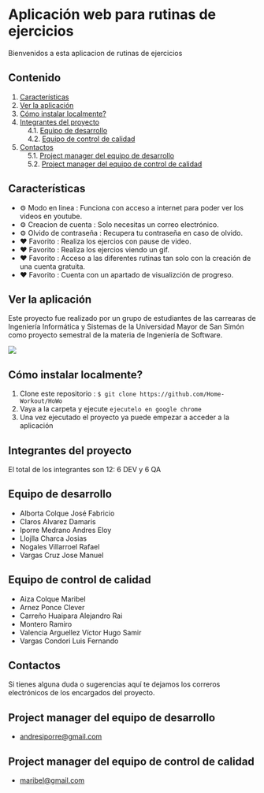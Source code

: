 # Aplicación web para rutinas de ejercicios

Bienvenidos a esta aplicacion de rutinas de ejercicios

## Contenido

1. [Características](#sec1) </br>
2. [Ver la aplicación](#sec2)</br>
3. [Cómo instalar localmente?](#sec3)</br>
4. [Integrantes del proyecto](#sec4)</br>
    4.1. [Equipo de desarrollo](#sec4.1)</br>
    4.2. [Equipo de control de calidad](#sec4.2)</br>
5. [Contactos](#sec5)</br>
    5.1. [Project manager del equipo de desarrollo](#sec5.1)</br>
    5.2. [Project manager del equipo de control de calidad](#sec5.2)</br>

<a name="sec1"></a>
## Características

* ⚙️ Modo en linea : Funciona con acceso a internet para poder ver los videos en youtube.
* ⚙️ Creacion de cuenta : Solo necesitas un correo electrónico.
* ⚙️ Olvido de contraseña : Recupera tu contraseña en caso de olvido.
* ❤️ Favorito : Realiza los ejercios con pause de video.
* ❤️ Favorito : Realiza los ejercios viendo un gif.
* ❤️ Favorito : Acceso a las diferentes rutinas tan solo con la creación de una cuenta gratuita.
* ❤️ Favorito : Cuenta con un apartado de visualizción de progreso.

<a name="sec2"></a>
## Ver la aplicación

Este proyecto fue realizado por un grupo de estudiantes de las carrearas de Ingeniería Informática y Sistemas de la Universidad Mayor de San Simón como proyecto semestral de la materia de Ingeniería de Software.

<a href="https://www.youtube.com/watch?v=L5UxD4xDmMU"><img src="./Howo.jpeg" /></a>

<a name="sec3"></a>
## Cómo instalar localmente?

1. Clone este repositorio : `$ git clone https://github.com/Home-Workout/HoWo`
2. Vaya a la carpeta y ejecute `ejecutelo en google chrome`
3. Una vez ejecutado el proyecto ya puede empezar a acceder a la aplicación

<a name="sec4"></a>
## Integrantes del proyecto
El total de los integrantes son 12: 6 DEV y 6 QA
<a name="sec4.1"></a>
## Equipo de desarrollo

* Alborta Colque José Fabricio
* Claros Alvarez Damaris
* Iporre Medrano Andres Eloy
* Llojlla Charca  Josias
* Nogales Villarroel Rafael
* Vargas Cruz Jose Manuel

<a name="sec4.2"></a>
## Equipo de control de calidad

* Aiza Colque Maribel
* Arnez Ponce Clever
* Carreño Huaipara Alejandro Rai
* Montero Ramiro
* Valencia Arguellez Víctor Hugo Samir
* Vargas Condori Luis Fernando

<a name="sec5"></a>
## Contactos

Si tienes alguna duda o sugerencias aquí te dejamos los correros electrónicos de los encargados del proyecto.

<a name="sec5.1"></a>
## Project manager del equipo de desarrollo
*  andresiporre@gmail.com

<a name="sec5.2"></a>
## Project manager del equipo de control de calidad
* maribel@gmail.com